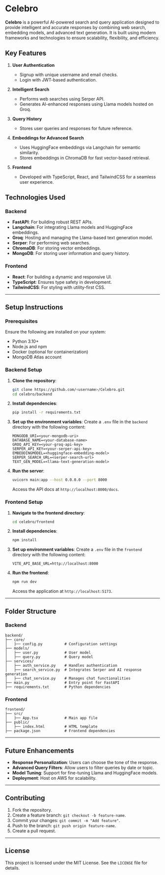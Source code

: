 # Celebro

**Celebro** is a powerful AI-powered search and query application designed to provide intelligent and accurate responses by combining web search, embedding models, and advanced text generation. It is built using modern frameworks and technologies to ensure scalability, flexibility, and efficiency.

## **Key Features**

1. **User Authentication**

   - Signup with unique username and email checks.
   - Login with JWT-based authentication.

2. **Intelligent Search**

   - Performs web searches using Serper API.
   - Generates AI-enhanced responses using Llama models hosted on Groq.

3. **Query History**

   - Stores user queries and responses for future reference.

4. **Embeddings for Advanced Search**

   - Uses HuggingFace embeddings via Langchain for semantic similarity.
   - Stores embeddings in ChromaDB for fast vector-based retrieval.

5. **Frontend**

   - Developed with TypeScript, React, and TailwindCSS for a seamless user experience.

## **Technologies Used**

### Backend

- **FastAPI**: For building robust REST APIs.
- **Langchain**: For integrating Llama models and HuggingFace embeddings.
- **Groq**: Hosting and managing the Llama-based text generation model.
- **Serper**: For performing web searches.
- **ChromaDB**: For storing vector embeddings.
- **MongoDB**: For storing user information and query history.

### Frontend

- **React**: For building a dynamic and responsive UI.
- **TypeScript**: Ensures type safety in development.
- **TailwindCSS**: For styling with utility-first CSS.

---

## **Setup Instructions**

### Prerequisites

Ensure the following are installed on your system:

- Python 3.10+
- Node.js and npm
- Docker (optional for containerization)
- MongoDB Atlas account

### Backend Setup

1. **Clone the repository**:

   ```bash
   git clone https://github.com/<username>/Celebro.git
   cd celebro/backend
   ```

2. **Install dependencies**:

   ```bash
   pip install -r requirements.txt
   ```

3. **Set up the environment variables**:
   Create a `.env` file in the `backend` directory with the following content:

   ```env
   MONGODB_URI=<your-mongodb-uri>
   DATABASE_NAME=<your-database-name>
   GROQ_API_KEY=<your-groq-api-key>
   SERPER_API_KEY=<your-serper-api-key>
   EMBEDDINGMODEL=<huggingface-embedding-model>
   SERPER_SEARCH_URL=<serper-search-url>
   TEXT_GEN_MODEL=<llama-text-generation-model>
   ```

4. **Run the server**:

   ```bash
   uvicorn main:app --host 0.0.0.0 --port 8000
   ```

   Access the API docs at `http://localhost:8000/docs`.

### Frontend Setup

1. **Navigate to the frontend directory**:

   ```bash
   cd celebro/frontend
   ```

2. **Install dependencies**:

   ```bash
   npm install
   ```

3. **Set up environment variables**:
   Create a `.env` file in the `frontend` directory with the following content:

   ```env
   VITE_API_BASE_URL=http://localhost:8000
   ```

4. **Run the frontend**:

   ```bash
   npm run dev
   ```

   Access the application at `http://localhost:5173`.

---

## **Folder Structure**

### Backend

```
backend/
├── core/
│   ├── config.py          # Configuration settings
├── models/
│   ├── user.py            # User model
│   ├── query.py           # Query model
├── services/
│   ├── auth_service.py    # Handles authentication
│   ├── search_service.py  # Integrates Serper and AI response generation
│   ├── chat_service.py    # Manages chat functionalities
├── main.py                # Entry point for FastAPI
├── requirements.txt       # Python dependencies
```

### Frontend

```
frontend/
├── src/
│   ├── App.tsx            # Main app file
├── public/
│   ├── index.html         # HTML template
├── package.json           # Frontend dependencies
```

---

## **Future Enhancements**

- **Response Personalization**: Users can choose the tone of the response.
- **Advanced Query Filters**: Allow users to filter queries by date or topic.
- **Model Tuning**: Support for fine-tuning Llama and HuggingFace models.
- **Deployment**: Host on AWS for scalability.

---

## **Contributing**

1. Fork the repository.
2. Create a feature branch: `git checkout -b feature-name`.
3. Commit your changes: `git commit -m "Add feature"`.
4. Push to the branch: `git push origin feature-name`.
5. Create a pull request.

---

## **License**

This project is licensed under the MIT License. See the `LICENSE` file for details.

